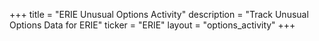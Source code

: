 +++
title = "ERIE Unusual Options Activity"
description = "Track Unusual Options Data for ERIE"
ticker = "ERIE"
layout = "options_activity"
+++

